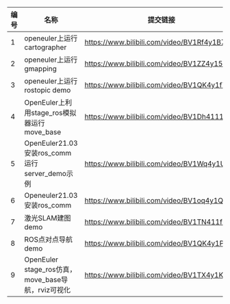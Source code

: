 | 编号 | 名称                                               | 提交链接                                    |
| ---- | -------------------------------------------------- | ------------------------------------------- |
| 1    | openeuler上运行cartographer                       | https://www.bilibili.com/video/BV1Rf4y1B73u |
| 2    | openeuler上运行gmapping                            | https://www.bilibili.com/video/BV1ZZ4y157uN |
| 3    | openeuler上运行rostopic demo                       | https://www.bilibili.com/video/BV1QK4y1f7Lw |
| 4    | OpenEuler上利用stage_ros模拟器运行move_base        | https://www.bilibili.com/video/BV1Dh41117B6 |
| 5    | OpenEuler21.03安装ros_comm运行server_demo示例      | https://www.bilibili.com/video/BV1Wq4y1U7u6 |
| 6    | Openeuler21.03安装ros_comm                         | https://www.bilibili.com/video/BV1oq4y1Q7XT |
| 7    | 激光SLAM建图demo                                   | https://www.bilibili.com/video/BV1TN411f7xh |
| 8    | ROS点对点导航demo                                  | https://www.bilibili.com/video/BV1QK4y1P7t2 |
| 9    | OpenEuler stage_ros仿真，move_base导航，rviz可视化 | https://www.bilibili.com/video/BV1TX4y1K7DZ |